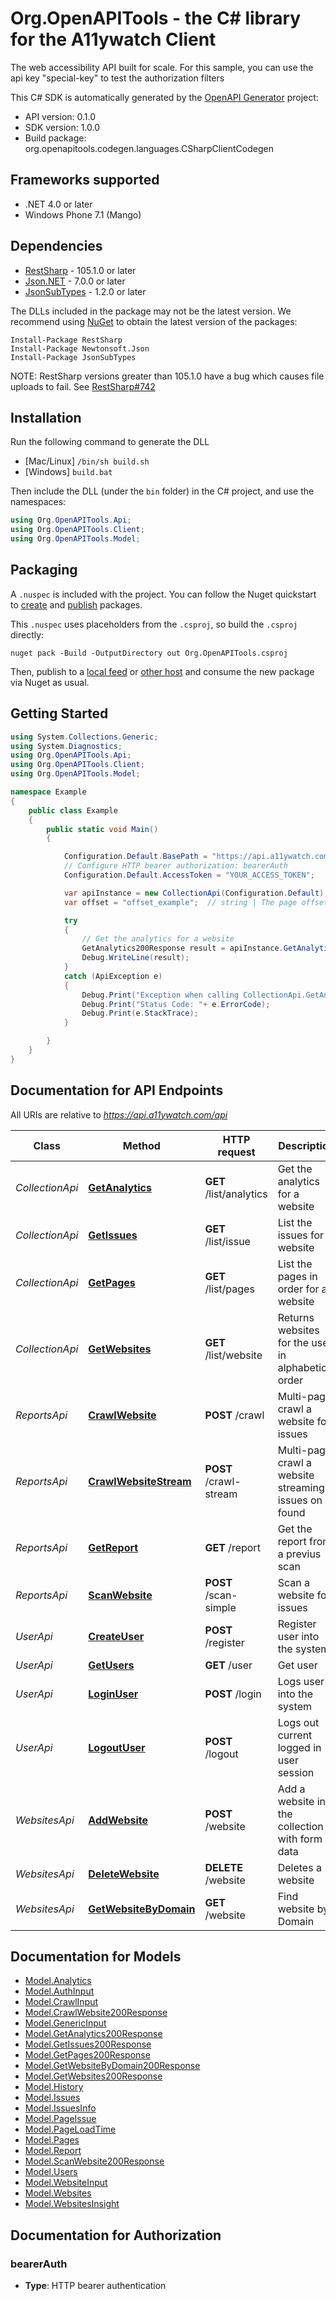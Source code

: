 # Org.OpenAPITools - the C# library for the A11ywatch Client

The web accessibility API built for scale.  For this sample, you can use the api key \"special-key\" to test the authorization filters

This C# SDK is automatically generated by the [OpenAPI Generator](https://openapi-generator.tech) project:

- API version: 0.1.0
- SDK version: 1.0.0
- Build package: org.openapitools.codegen.languages.CSharpClientCodegen

## Frameworks supported


- .NET 4.0 or later
- Windows Phone 7.1 (Mango)

## Dependencies


- [RestSharp](https://www.nuget.org/packages/RestSharp) - 105.1.0 or later
- [Json.NET](https://www.nuget.org/packages/Newtonsoft.Json/) - 7.0.0 or later
- [JsonSubTypes](https://www.nuget.org/packages/JsonSubTypes/) - 1.2.0 or later

The DLLs included in the package may not be the latest version. We recommend using [NuGet](https://docs.nuget.org/consume/installing-nuget) to obtain the latest version of the packages:

```
Install-Package RestSharp
Install-Package Newtonsoft.Json
Install-Package JsonSubTypes
```

NOTE: RestSharp versions greater than 105.1.0 have a bug which causes file uploads to fail. See [RestSharp#742](https://github.com/restsharp/RestSharp/issues/742)

## Installation

Run the following command to generate the DLL

- [Mac/Linux] `/bin/sh build.sh`
- [Windows] `build.bat`

Then include the DLL (under the `bin` folder) in the C# project, and use the namespaces:

```csharp
using Org.OpenAPITools.Api;
using Org.OpenAPITools.Client;
using Org.OpenAPITools.Model;

```


## Packaging

A `.nuspec` is included with the project. You can follow the Nuget quickstart to [create](https://docs.microsoft.com/en-us/nuget/quickstart/create-and-publish-a-package#create-the-package) and [publish](https://docs.microsoft.com/en-us/nuget/quickstart/create-and-publish-a-package#publish-the-package) packages.

This `.nuspec` uses placeholders from the `.csproj`, so build the `.csproj` directly:

```
nuget pack -Build -OutputDirectory out Org.OpenAPITools.csproj
```

Then, publish to a [local feed](https://docs.microsoft.com/en-us/nuget/hosting-packages/local-feeds) or [other host](https://docs.microsoft.com/en-us/nuget/hosting-packages/overview) and consume the new package via Nuget as usual.


## Getting Started

```csharp
using System.Collections.Generic;
using System.Diagnostics;
using Org.OpenAPITools.Api;
using Org.OpenAPITools.Client;
using Org.OpenAPITools.Model;

namespace Example
{
    public class Example
    {
        public static void Main()
        {

            Configuration.Default.BasePath = "https://api.a11ywatch.com/api";
            // Configure HTTP bearer authorization: bearerAuth
            Configuration.Default.AccessToken = "YOUR_ACCESS_TOKEN";

            var apiInstance = new CollectionApi(Configuration.Default);
            var offset = "offset_example";  // string | The page offset for the next set (optional) 

            try
            {
                // Get the analytics for a website
                GetAnalytics200Response result = apiInstance.GetAnalytics(offset);
                Debug.WriteLine(result);
            }
            catch (ApiException e)
            {
                Debug.Print("Exception when calling CollectionApi.GetAnalytics: " + e.Message );
                Debug.Print("Status Code: "+ e.ErrorCode);
                Debug.Print(e.StackTrace);
            }

        }
    }
}
```

## Documentation for API Endpoints

All URIs are relative to *https://api.a11ywatch.com/api*

Class | Method | HTTP request | Description
------------ | ------------- | ------------- | -------------
*CollectionApi* | [**GetAnalytics**](docs/CollectionApi.md#getanalytics) | **GET** /list/analytics | Get the analytics for a website
*CollectionApi* | [**GetIssues**](docs/CollectionApi.md#getissues) | **GET** /list/issue | List the issues for a website
*CollectionApi* | [**GetPages**](docs/CollectionApi.md#getpages) | **GET** /list/pages | List the pages in order for a website
*CollectionApi* | [**GetWebsites**](docs/CollectionApi.md#getwebsites) | **GET** /list/website | Returns websites for the user in alphabetical order
*ReportsApi* | [**CrawlWebsite**](docs/ReportsApi.md#crawlwebsite) | **POST** /crawl | Multi-page crawl a website for issues
*ReportsApi* | [**CrawlWebsiteStream**](docs/ReportsApi.md#crawlwebsitestream) | **POST** /crawl-stream | Multi-page crawl a website streaming issues on found
*ReportsApi* | [**GetReport**](docs/ReportsApi.md#getreport) | **GET** /report | Get the report from a previus scan
*ReportsApi* | [**ScanWebsite**](docs/ReportsApi.md#scanwebsite) | **POST** /scan-simple | Scan a website for issues
*UserApi* | [**CreateUser**](docs/UserApi.md#createuser) | **POST** /register | Register user into the system
*UserApi* | [**GetUsers**](docs/UserApi.md#getusers) | **GET** /user | Get user
*UserApi* | [**LoginUser**](docs/UserApi.md#loginuser) | **POST** /login | Logs user into the system
*UserApi* | [**LogoutUser**](docs/UserApi.md#logoutuser) | **POST** /logout | Logs out current logged in user session
*WebsitesApi* | [**AddWebsite**](docs/WebsitesApi.md#addwebsite) | **POST** /website | Add a website in the collection with form data
*WebsitesApi* | [**DeleteWebsite**](docs/WebsitesApi.md#deletewebsite) | **DELETE** /website | Deletes a website
*WebsitesApi* | [**GetWebsiteByDomain**](docs/WebsitesApi.md#getwebsitebydomain) | **GET** /website | Find website by Domain


## Documentation for Models

 - [Model.Analytics](docs/Analytics.md)
 - [Model.AuthInput](docs/AuthInput.md)
 - [Model.CrawlInput](docs/CrawlInput.md)
 - [Model.CrawlWebsite200Response](docs/CrawlWebsite200Response.md)
 - [Model.GenericInput](docs/GenericInput.md)
 - [Model.GetAnalytics200Response](docs/GetAnalytics200Response.md)
 - [Model.GetIssues200Response](docs/GetIssues200Response.md)
 - [Model.GetPages200Response](docs/GetPages200Response.md)
 - [Model.GetWebsiteByDomain200Response](docs/GetWebsiteByDomain200Response.md)
 - [Model.GetWebsites200Response](docs/GetWebsites200Response.md)
 - [Model.History](docs/History.md)
 - [Model.Issues](docs/Issues.md)
 - [Model.IssuesInfo](docs/IssuesInfo.md)
 - [Model.PageIssue](docs/PageIssue.md)
 - [Model.PageLoadTime](docs/PageLoadTime.md)
 - [Model.Pages](docs/Pages.md)
 - [Model.Report](docs/Report.md)
 - [Model.ScanWebsite200Response](docs/ScanWebsite200Response.md)
 - [Model.Users](docs/Users.md)
 - [Model.WebsiteInput](docs/WebsiteInput.md)
 - [Model.Websites](docs/Websites.md)
 - [Model.WebsitesInsight](docs/WebsitesInsight.md)


## Documentation for Authorization


### bearerAuth


- **Type**: HTTP bearer authentication

